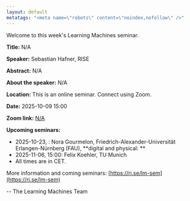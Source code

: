 ```yaml
---
layout: default
metatags: "<meta name=\"robots\" content=\"noindex,nofollow\" />"
---
```

 
Welcome to this week's Learning Machines seminar.

**Title:** N/A

**Speaker:** Sebastian Hafner, RISE

**Abstract:** N/A

**About the speaker:** N/A

**Location:** This is an online seminar. Connect using Zoom.

**Date:** 2025-10-09 15:00

**Zoom link:** [N/A](N/A)

**Upcoming seminars:**

* 2025-10-23, : Nora Gourmelon, Friedrich-Alexander-Universität Erlangen-Nürnberg (FAU), **digital and physical: **
* 2025-11-06, 15:00: Felix Koehler, TU Munich
* All times are in CET.

More information and coming seminars: [https://ri.se/lm-sem](https://ri.se/lm-sem)

-- The Learning Machines Team

